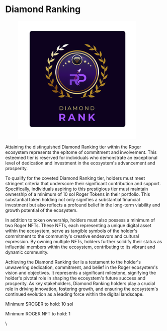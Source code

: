 # Diamond Ranking

<figure><img src="../../../.gitbook/assets/5 (1) (1).png" alt="" width="375"><figcaption></figcaption></figure>

Attaining the distinguished Diamond Ranking tier within the Roger ecosystem represents the epitome of commitment and involvement. This esteemed tier is reserved for individuals who demonstrate an exceptional level of dedication and investment in the ecosystem's advancement and prosperity.

&#x20;To qualify for the coveted Diamond Ranking tier, holders must meet stringent criteria that underscore their significant contribution and support. Specifically, individuals aspiring to this prestigious tier must maintain ownership of a minimum of 10 sol  Roger Tokens in their portfolio. This substantial token holding not only signifies a substantial financial investment but also reflects a profound belief in the long-term viability and growth potential of the ecosystem.

&#x20;In addition to token ownership, holders must also possess a minimum of two Roger NFTs. These NFTs, each representing a unique digital asset within the ecosystem, serve as tangible symbols of the holder's commitment to the community's creative endeavors and cultural expression. By owning multiple NFTs, holders further solidify their status as influential members within the ecosystem, contributing to its vibrant and dynamic community.

&#x20;Achieving the Diamond Ranking tier is a testament to the holder's unwavering dedication, commitment, and belief in the Roger ecosystem's vision and objectives. It represents a significant milestone, signifying the holder's pivotal role in shaping the ecosystem's future success and prosperity. As key stakeholders, Diamond Ranking holders play a crucial role in driving innovation, fostering growth, and ensuring the ecosystem's continued evolution as a leading force within the digital landscape.

&#x20;Minimum $ROGER to hold:            10 sol

Minimum ROGER NFT to hold:       1

\


&#x20;
